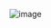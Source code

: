 ![image](https://user-images.githubusercontent.com/6346145/102157426-7918bb80-3e4d-11eb-8f83-41b30e37f424.png)
